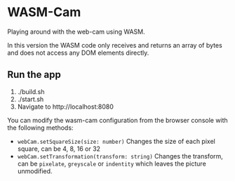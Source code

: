 # WASM-Cam

Playing around with the web-cam using WASM.

In this version the WASM code only receives and returns an array of bytes and does not access any DOM elements directly.

## Run the app

1. ./build.sh
2. ./start.sh
3. Navigate to http://localhost:8080

You can modify the wasm-cam configuration from the browser console with the following methods:

- `webCam.setSquareSize(size: number)` Changes the size of each pixel square, can be 4, 8, 16 or 32
- `webCam.setTransformation(transform: string)` Changes the transform, can be `pixelate`, `greyscale` or `indentity` which leaves the picture unmodified.
